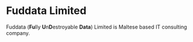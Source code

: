 # Fuddata Limited

Fuddata (**Fu**lly **U**n**D**estroyable **Data**) Limited is Maltese based IT consulting company.
